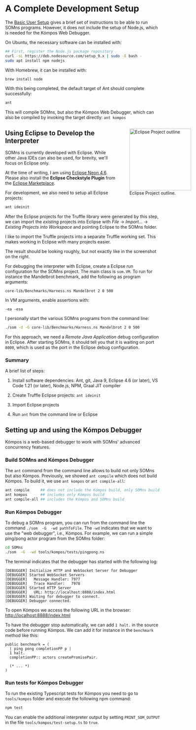 # A Complete Development Setup

The [Basic User Setup](basic-setup) gives a brief set of instructions to be able
to run SOMns programs. However, it does not include the setup of Node.js,
which is needed for the Kómpos Web Debugger.

On Ubuntu, the necessary software can be installed with:

```bash
## First, register the Node.js package repository
curl -sL https://deb.nodesource.com/setup_9.x | sudo -E bash -
sudo apt install npm nodejs
```

With Homebrew, it can be installed with:

```bash
brew install node
```

With this being completed, the default target of Ant should complete
successfully:

```bash
ant
```

This will compile SOMns, but also the Kómpos Web Debugger, which can also be
compiled by invoking the target directly: `ant kompos`


<figure style="float: right; margin-right: -100px">
<img style="width: 200px;" src="../eclipse-project-outline.png" alt="Eclipse Project outline" />
<figcaption>
Eclipse Project outline.
</figcaption>
</figure>

## Using Eclipse to Develop the Interpreter

SOMns is currently developed with Eclipse. While other Java IDEs can also be
used, for brevity, we'll focus on Eclipse only.

At the time of writing, I am using [Eclipse Neon 4.6](https://eclipse.org/downloads/).
Please also install the **Eclipse Checkstyle Plugin** from the [Eclipse Marketplace](http://eclipse-cs.sourceforge.net/#!/install).

For development, we also need to setup all Eclipse projects:

```bash
ant ideinit
```

After the Eclipse projects for the Truffle library were generated by this step,
we can import the *existing* projects into Eclipse with *File* -> *Import...* ->
*Existing Projects into Workspace* and pointing Eclipse to the SOMns folder.

I like to import the Truffle projects into a separate Truffle working set. This
makes working in Eclipse with many projects easier.

The result should be looking roughly, but not exactly like in the screenshot on
the right.

For debugging the interpreter with Eclipse, create a Eclipse run configuration
for the SOMns project. The main class is `som.VM`. To run for instance  the
Mandelbrot benchmark, add the following as program arguments:

    core-lib/Benchmarks/Harness.ns Mandelbrot 2 0 500

In VM arguments, enable assertions with:

    -ea -esa

I personally start the various SOMns programs from the command line:

```bash
./som -d -G core-lib/Benchmarks/Harness.ns Mandelbrot 2 0 500
```

For this approach, we need a *Remote Java Application* debug configuration
in Eclipse. After starting SOMns, it should tell you that it is waiting on port
`8000`, which is used as the port in the Eclipse debug configuration.

### Summary

A brief list of steps:

1. Install software dependencies: Ant, git, Java 9, Eclipse 4.6 (or later),
   VS Code 1.21 (or later), Node.js, NPM, Graal JIT compiler

2. Create Truffle Eclipse projects: `ant ideinit`

3. Import Eclipse projects

4. Run `ant` from the command line or Eclipse

## Setting up and using the Kómpos Debugger

Kómpos is a web-based debugger to work with SOMns' advanced concurrency
features.

### Build SOMns and Kómpos Debugger

The `ant` command from the command line allows to build not only SOMns but also
Kómpos. Previously, we showed `ant compile` which does not build Kómpos.
To build it, we use `ant kompos` or `ant compile-all`:

```bash
ant compile     ## does not include the Kómpos build, only SOMns build
ant kompos      ## includes only Kómpos build
ant compile-all ## includes the Kómpos and SOMns build
```

### Run Kómpos Debugger

To debug a SOMns program, you can run from the command line the command
`./som  -G  -wd pathToFile`. The `-wd` indicates that we want to use the
"web debugger", i.e., Kómpos.
For example, we can run a simple ping/pong actor program from the SOMns folder:

```bash
cd SOMns
./som  -G  -wd tools/kompos/tests/pingpong.ns
```

The terminal indicates that the debugger has started with the following log:

```
[DEBUGGER] Initialize HTTP and WebSocket Server for Debugger
[DEBUGGER] Started WebSocket Servers
[DEBUGGER]   Message Handler: 7977
[DEBUGGER]   Trace Handler:   7978
[DEBUGGER] Started HTTP Server
[DEBUGGER]   URL: http://localhost:8888/index.html
[DEBUGGER] Waiting for debugger to connect.
[DEBUGGER] Debugger connected.
```

To open Kómpos we access the following URL in the browser:
[http://localhost:8888/index.html](http://localhost:8888/index.html)


To have the debugger stop automatically, we can add `1 halt.` in the source code
before running Kómpos. We can add it for instance in the `benchmark` method
like this:

```
public benchmark = (
  | ping pong completionPP p |
  1 halt.
  completionPP:: actors createPromisePair.

  (* ... *)
)
```

### Run tests for Kómpos Debugger

To run the existing Typescript tests for Kómpos you need to go to `tools/kompos` folder and execute the following npm command:

```bash
npm test
```

You can enable the additional interpreter output by setting `PRINT_SOM_OUTPUT`
in the file `tools/kompos/test-setup.ts` to `true`.
